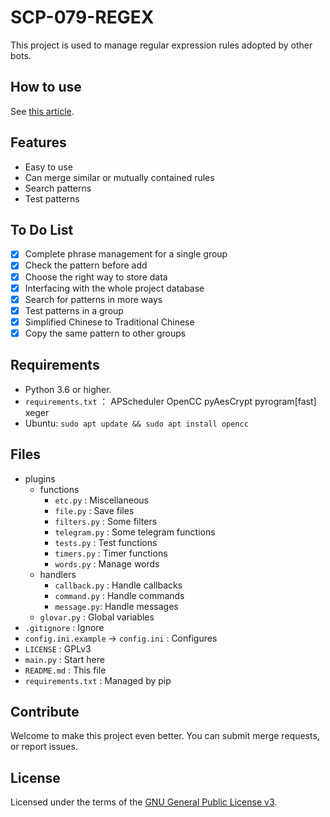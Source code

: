 # SCP-079-REGEX

This project is used to manage regular expression rules adopted by other bots.

## How to use

See [this article](https://scp-079.org/regex/).

## Features

- Easy to use
- Can merge similar or mutually contained rules
- Search patterns
- Test patterns

## To Do List

- [x] Complete phrase management for a single group
- [x] Check the pattern before add
- [x] Choose the right way to store data
- [x] Interfacing with the whole project database
- [x] Search for patterns in more ways
- [x] Test patterns in a group
- [x] Simplified Chinese to Traditional Chinese
- [x] Copy the same pattern to other groups

## Requirements

- Python 3.6 or higher.
- `requirements.txt` ： APScheduler OpenCC pyAesCrypt pyrogram[fast] xeger
- Ubuntu: `sudo apt update && sudo apt install opencc`

## Files

- plugins
    - functions
        - `etc.py` : Miscellaneous
        - `file.py` : Save files
        - `filters.py` : Some filters
        - `telegram.py` : Some telegram functions
        - `tests.py` : Test functions
        - `timers.py` : Timer functions
        - `words.py` : Manage words
    - handlers
        - `callback.py` : Handle callbacks
        - `command.py` : Handle commands
        - `message.py`: Handle messages
    - `glovar.py` : Global variables
- `.gitignore` : Ignore
- `config.ini.example` -> `config.ini` : Configures
- `LICENSE` : GPLv3
- `main.py` : Start here
- `README.md` : This file
- `requirements.txt` : Managed by pip

## Contribute

Welcome to make this project even better. You can submit merge requests, or report issues.

## License

Licensed under the terms of the [GNU General Public License v3](LICENSE).
